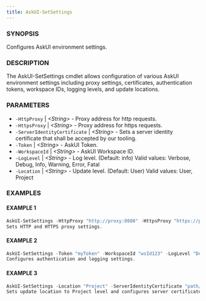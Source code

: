 ```yaml
---
title: AskUI-SetSettings
---
```



### SYNOPSIS

Configures AskUI environment settings.

### DESCRIPTION

The AskUI-SetSettings cmdlet allows configuration of various AskUI environment settings including 
proxy settings, certificates, authentication tokens, workspace IDs, logging levels, and update locations.

### PARAMETERS

- `-HttpProxy` | _&lt;String&gt;_ - Proxy address for http requests. 
- `-HttpsProxy` | _&lt;String&gt;_ - Proxy address for https requests. 
- `-ServerIdentityCertificate` | _&lt;String&gt;_ - Sets a server identity certificate that shall be accepted by our tooling. 
- `-Token` | _&lt;String&gt;_ - AskUI Token. 
- `-WorkspaceId` | _&lt;String&gt;_ - AskUI Workspace ID. 
- `-LogLevel` | _&lt;String&gt;_ - Log level. (Default: info)
Valid values: Verbose, Debug, Info, Warning, Error, Fatal 
- `-Location` | _&lt;String&gt;_ - Update level. (Default: User)
Valid values: User, Project

### EXAMPLES

#### EXAMPLE 1

```powershell
AskUI-SetSettings -HttpProxy "http://proxy:8080" -HttpsProxy "https://proxy:8080"
Sets HTTP and HTTPS proxy settings.
```
 
#### EXAMPLE 2

```powershell
AskUI-SetSettings -Token "myToken" -WorkspaceId "wsId123" -LogLevel "Debug"
Configures authentication and logging settings.
```
 
#### EXAMPLE 3

```powershell
AskUI-SetSettings -Location "Project" -ServerIdentityCertificate "path/to/cert"
Sets update location to Project level and configures server certificate.
```

